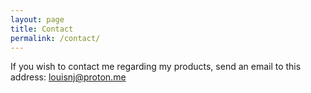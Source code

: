 ```yaml
---
layout: page
title: Contact
permalink: /contact/
---
```


If you wish to contact me regarding my products, send an email to this address:
[louisnj@proton.me](mailto:louisnj@proton.me)
